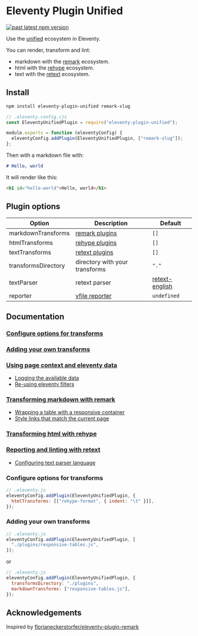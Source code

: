 # Eleventy Plugin Unified

[![past latest npm version](https://img.shields.io/npm/v/eleventy-plugin-unified.svg)](https://www.npmjs.com/package/eleventy-plugin-unified)

Use the [unified](https://unifiedjs.com/) ecosystem in Eleventy.

You can render, transform and lint:

- markdown with the [remark](https://github.com/remarkjs/remark) ecosystem.
- html with the [rehype](https://github.com/rehypejs/rehype) ecosystem.
- text with the [retext](https://github.com/retextjs/retext) ecosystem.

## Install

```bash
npm install eleventy-plugin-unified remark-slug
```

```javascript
// .eleventy.config.cjs
const EleventyUnifiedPlugin = require("eleventy-plugin-unified");

module.exports = function (eleventyConfig) {
  eleventyConfig.addPlugin(EleventyUnifiedPlugin, ["remark-slug"]);
};
```

Then with a markdown file with:

```markdown
# Hello, world
```

It will render like this:

```html
<h1 id="hello-world">Hello, world</h1>
```

## Plugin options

| Option              | Description                    | Default          |
| ------------------- | ------------------------------ | ---------------- |
| markdownTransforms  | [remark plugins]               | `[]`             |
| htmlTransforms      | [rehype plugins]               | `[]`             |
| textTransforms      | [retext plugins]               | `[]`             |
| transformsDirectory | directory with your transforms | `"."`            |
| textParser          | retext parser                  | [retext-english] |
| reporter            | [vfile reporter]               | `undefined`      |

[remark plugins]: https://unifiedjs.com/explore/keyword/remark
[rehype plugins]: https://unifiedjs.com/explore/keyword/rehype
[retext plugins]: https://unifiedjs.com/explore/keyword/retext
[retext-english]: https://www.npmjs.com/package/retext-english
[vfile reporter]: https://github.com/vfile/vfile#reporters

## Documentation

### [Configure options for transforms](#configure-options-for-transforms)

### [Adding your own transforms](#adding-your-own-transforms)

### [Using page context and eleventy data](./docs/eleventy.md)

- [Logging the available data](./docs/eleventy.md#logging-the-available-data)
- [Re-using eleventy filters](./docs/eleventy.md#re-using-eleventy-filters)

### [Transforming markdown with remark](./docs/markdown.md)

- [Wrapping a table with a responsive container](./docs/markdown.md#wrapping-a-table-with-a-responsive-container)
- [Style links that match the current page](./docs/markdown.md#style-links-that-match-the-current-page)

### [Transforming html with rehype](./docs/html.md)

### [Reporting and linting with retext](./docs/text.md)

- [Configuring text parser language](./docs/text.md#configuring-text-parser-language)

### Configure options for transforms

```javascript
// .eleventy.js
eleventyConfig.addPlugin(EleventyUnifiedPlugin, {
  htmlTransforms: [["rehype-format", { indent: "\t" }]],
});
```

### Adding your own transforms

```javascript
// .eleventy.js
eleventyConfig.addPlugin(EleventyUnifiedPlugin, [
  "./plugins/responsive-tables.js",
]);
```

or

```javascript
// .eleventy.js
eleventyConfig.addPlugin(EleventyUnifiedPlugin, {
  transformsDirectory: "./plugins",
  markdownTransforms: ["responsive-tables.js"],
});
```

## Acknowledgements

Inspired by [florianeckerstorfer/eleventy-plugin-remark](https://github.com/florianeckerstorfer/eleventy-plugin-remark)
